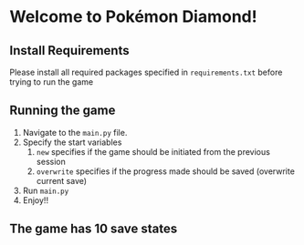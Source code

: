 # Welcome to Pokémon Diamond!

## Install Requirements
Please install all required packages specified in ```requirements.txt``` before trying to run the game

## Running the game
1. Navigate to the ```main.py``` file.
2. Specify the start variables
   1. ```new``` specifies if the game should be initiated from the previous session
   2. ```overwrite``` specifies if the progress made should be saved (overwrite current save)
3. Run ```main.py```
4. Enjoy!!

## The game has 10 save states
